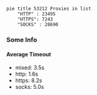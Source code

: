 
```mermaid
pie title 53212 Proxies in list
    "HTTP" : 23495
    "HTTPS": 7243
    "SOCKS" : 28690
```

### Some Info
#### Average Timeout

- mixed: 3.5s
- http: 1.6s
- https: 8.2s
- socks: 5.0s